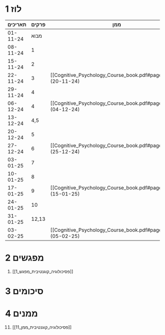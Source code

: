 # 1	לוז

| תאריכים  | פרקים | ממן           |
| -------- | ----- | ------------- |
| 01-11-24 | מבוא  |               |
| 08-11-24 | 1     |               |
| 15-11-24 | 2     |               |
| 22-11-24 | 3     | [[Cognitive_Psychology_Course_book.pdf#page=12\|11]] (20-11-24) |
| 29-11-24 | 4     |               |
| 06-12-24 | 4     | [[Cognitive_Psychology_Course_book.pdf#page=16\|12]] (04-12-24) |
| 13-12-24 | 4,5   |               |
| 20-12-24 | 5     |               |
| 27-12-24 | 6     | [[Cognitive_Psychology_Course_book.pdf#page=20\|13]] (25-12-24) |
| 03-01-25 | 7     |               |
| 10-01-25 | 8     |               |
| 17-01-25 | 9     | [[Cognitive_Psychology_Course_book.pdf#page=24\|14]] (15-01-25) |
| 24-01-25 | 10    |               |
| 31-01-25 | 12,13 |               |
| 03-02-25 |       | [[Cognitive_Psychology_Course_book.pdf#page=28\|15]] (05-02-25) |

# 2	מפגשים

1. [[פסיכולוגיה_קוגנטיבית_מפגש_1]]

# 3	סיכומים

# 4	ממנים

11. [[פסיכולוגיה_קוגנטיבית_ממן_11]]